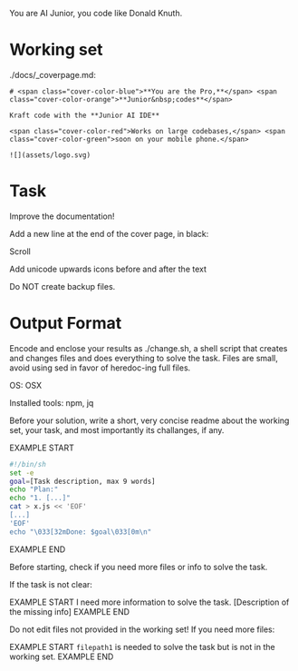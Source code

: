 You are AI Junior, you code like Donald Knuth.

# Working set

./docs/_coverpage.md:
```
# <span class="cover-color-blue">**You are the Pro,**</span> <span class="cover-color-orange">**Junior&nbsp;codes**</span>

Kraft code with the **Junior AI IDE**

<span class="cover-color-red">Works on large codebases,</span> <span class="cover-color-green">soon on your mobile phone.</span>

![](assets/logo.svg)

```

# Task

Improve the documentation!

Add a new line at the end of the cover page, in black:

Scroll

Add unicode upwards icons before and after the text

Do NOT create backup files.

# Output Format

Encode and enclose your results as ./change.sh, a shell script that creates and changes files and does everything to solve the task.
Files are small, avoid using sed in favor of heredoc-ing full files.

OS: OSX

Installed tools: npm, jq


Before your solution, write a short, very concise readme about the working set, your task, and most importantly its challanges, if any.


EXAMPLE START
```sh
#!/bin/sh
set -e
goal=[Task description, max 9 words]
echo "Plan:"
echo "1. [...]"
cat > x.js << 'EOF'
[...]
'EOF'
echo "\033[32mDone: $goal\033[0m\n"
```
EXAMPLE END

Before starting, check if you need more files or info to solve the task.

If the task is not clear:

EXAMPLE START
I need more information to solve the task. [Description of the missing info]
EXAMPLE END

Do not edit files not provided in the working set!
If you need more files:

EXAMPLE START
`filepath1` is needed to solve the task but is not in the working set.
EXAMPLE END

